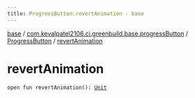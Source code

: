 ```yaml
---
title: ProgressButton.revertAnimation - base
---
```


[base](../../index.html) / [com.kevalpatel2106.ci.greenbuild.base.progressButton](../index.html) / [ProgressButton](index.html) / [revertAnimation](./revert-animation.html)

# revertAnimation

`open fun revertAnimation(): `[`Unit`](https://kotlinlang.org/api/latest/jvm/stdlib/kotlin/-unit/index.html)